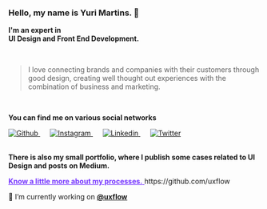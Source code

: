 ### Hello, my name is Yuri Martins. 👋

**I'm an expert in** <br />
**UI Design and Front End Development.**

<br />

> I love connecting brands and companies with their customers through good design, creating well thought out experiences with the combination of business and marketing.

<br />

**You can find me on various social networks**
<div>
  <a href="https://github.com/yumartins">
    <img src="http://yumartins.com.br/github/icon-github.svg" alt="Github" />
  </a>
  &nbsp;&nbsp;&nbsp;&nbsp;
  <a href="https://www.instagram.com/yumartinsux/">
    <img src="http://yumartins.com.br/github/icon-instagram.svg" alt="Instagram" />
  </a>
  &nbsp;&nbsp;&nbsp;&nbsp;
  <a href="https://www.linkedin.com/in/yumartins/">
    <img src="http://yumartins.com.br/github/icon-linkedin.svg" alt="Linkedin" />
  </a>
  &nbsp;&nbsp;&nbsp;&nbsp;
  <a href="https://twitter.com/_yumartins">
    <img src="http://yumartins.com.br/github/icon-twitter.svg" alt="Twitter" />
  </a>
</div>

<br />

**There is also my small portfolio, where I publish some cases related to UI Design and posts on Medium.**

<a href="https://yumartins.com.br" style="color: #7636FF">
  <b>Know a little more about my processes.</b>
</a>https://github.com/uxflow

🔭 I’m currently working on <a href="https://github.com/uxflow"><b>@uxflow</b></a>

